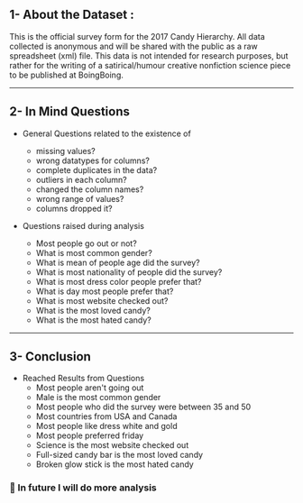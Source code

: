 ## 1- About the Dataset :
This is the official survey form for the 2017 Candy Hierarchy. All data collected is anonymous and will be shared with the public as a raw spreadsheet (xml) file. This data is not intended for research purposes, but rather for the writing of a satirical/humour creative non­fiction science piece to be published at BoingBoing.
____________________________________________________________________________
## 2- In Mind Questions
- General Questions related to the existence of
  - missing values?
  - wrong datatypes for columns?
  - complete duplicates in the data?
  - outliers in each column?
  - changed the column names?
  - wrong range of values?
  - columns dropped it?

- Questions raised during analysis
  - Most people go out or not?
  - What is most common gender?
  - What is mean of people age did the survey?
  - What is most nationality of people did the survey?
  - What is most dress color people prefer that?
  - What is day most people prefer that?
  - What is most website checked out?
  - What is the most loved candy?
  - What is the most hated candy?
____________________________________________________________________________
## 3- Conclusion
- Reached Results from Questions
  - Most people aren't going out
  - Male is the most common gender
  - Most people who did the survey were between 35 and 50
  - Most countries from USA and Canada
  - Most people like dress white and gold
  - Most people preferred friday
  - Science is the most website checked out
  - Full-sized candy bar is the most loved candy
  - Broken glow stick is the most hated candy

### 🔔 In future I will do more analysis


